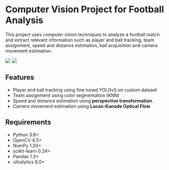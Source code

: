 # Computer Vision Project for Football  Analysis

This project uses computer vision techniques to analyze a football match and extract relevant information such as player and ball tracking, team assignment, speed and distance estimation, ball acquisition and camera movement estimation.

<img src="https://github.com/a-mankush/football_analysis_cv/blob/main/sample_gifs/Untitled%20video%20-%20Made%20with%20Clipchamp.gif?raw=true">

<img src="https://github.com/a-mankush/football_analysis_cv/blob/main/sample_gifs/Untitled%20video%20-%20Made%20with%20Clipchamp%20(1).gif?raw=true">

## Features

* Player and ball tracking using fine tuned YOLOv5 on custom dataset  
* Team assignment using color segmentation (KNN)
* Speed and distance estimation using  **perspective transformation**.
* Camera movement estimation using **Lucas-Kanade Optical Flow**

## Requirements

* Python 3.8+
* OpenCV 4.5+
* NumPy 1.20+
* scikit-learn 0.24+
* Pandas 1.3+
* ultralytics 8.0+
